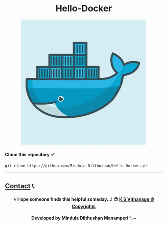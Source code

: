 <h1 align="center"> Hello-Docker </h1>  

<div align="center">

<img src="https://github.com/Mindula-Dilthushan/Hello-Docker/blob/master/assets/whale-docker.gif">
</div>

#### Clone this repository ✅
```md
git clone https://github.com/Mindula-Dilthushan/Hello-Docker.git
```
---

[Contact](https://mindula-dilthushan.github.io/Contact-Me/) 📞
---

<div align="center">

#### ⭐ Hope someone finds this helpful someday...! 😉 [K S Vithanage © Copyrights](https://github.com/sanuv9683)
</div>

<h4 align="center"> Developed by Mindula Dilthushan Manamperi ^_~ </h4>